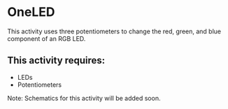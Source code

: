 # OneLED
This activity uses three potentiometers to change the red, green, and blue component of an RGB LED.

## This activity requires:
* LEDs
* Potentiometers

Note: Schematics for this activity will be added soon.